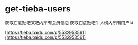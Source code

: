 # get-tieba-users
获取百度贴吧某吧内所有会员信息
获取百度贴吧牛人榜内所有用户id

[https://tieba.baidu.com/p/5532953561](https://tieba.baidu.com/p/5532953561)
